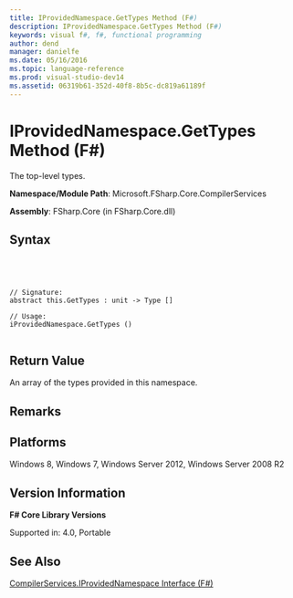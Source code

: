 ```yaml
---
title: IProvidedNamespace.GetTypes Method (F#)
description: IProvidedNamespace.GetTypes Method (F#)
keywords: visual f#, f#, functional programming
author: dend
manager: danielfe
ms.date: 05/16/2016
ms.topic: language-reference
ms.prod: visual-studio-dev14
ms.assetid: 06319b61-352d-40f8-8b5c-dc819a61189f 
---
```


# IProvidedNamespace.GetTypes Method (F#)

The top-level types.

**Namespace/Module Path**: Microsoft.FSharp.Core.CompilerServices

**Assembly**: FSharp.Core (in FSharp.Core.dll)


## Syntax



```




// Signature:
abstract this.GetTypes : unit -> Type []

// Usage:
iProvidedNamespace.GetTypes ()


```





## Return Value
An array of the types provided in this namespace.


## Remarks

## Platforms
Windows 8, Windows 7, Windows Server 2012, Windows Server 2008 R2


## Version Information
**F# Core Library Versions**

Supported in: 4.0, Portable




## See Also
[CompilerServices.IProvidedNamespace Interface &#40;F&#35;&#41;](CompilerServices.IProvidedNamespace-Interface-%5BFSharp%5D.md)

